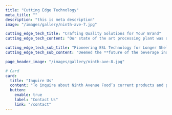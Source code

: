 ```yaml
---
title: "Cutting Edge Technology"
meta_title: ""
description: "this is meta description"
image: "/images/gallery/ninth-ave-7.jpg"

cutting_edge_tech_title: "Crafting Quality Solutions for Your Brand"
cutting_edge_tech_content: "Our state of the art processing plant was developed to meet and exceed the demands of a growing industry. With the same **commitment to both innovation and quality**, we are proud to offer fresher tasting and longer lasting products."

cutting_edge_tech_sub_title: "Pioneering ESL Technology for Longer Shelf Life"
cutting_edge_tech_sub_content: "Deemed the **future of the beverage industry**, __**Ninth Ave Foods**__ is proud to offer ESL capabilities. Utilizing a combination of high temperature and an ultra clean filling environment allows us to package **dairy** and **nondairy** products with an **extended shelf life** while maintaining the nutritional benefits of the product.\n\nESL technology has many benefits including **increased food safety**, **consistent flavor**, **better performance**, and **expanded distribution** and **sales** opportunities."

page_header_image: "/images/gallery/ninth-ave-8.jpg"

# Card
card:
  title: "Inquire Us"
  content: "To inquire about Ninth Avenue Food’s current products and packaging capabilities for dairy alternatives, creamers, dairy beverages, and seasonal items, please Contact Us."
  button:
    enable: true
    label: "Contact Us"
    link: "/contact"
---
```

